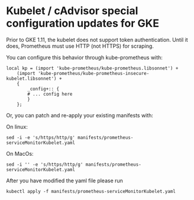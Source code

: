 # Kubelet / cAdvisor special configuration updates for GKE

Prior to GKE 1.11, the kubelet does not support token
authentication. Until it does, Prometheus must use HTTP (not HTTPS)
for scraping.

You can configure this behavior through kube-prometheus with:

```
local kp = (import 'kube-prometheus/kube-prometheus.libsonnet') +
    (import 'kube-prometheus/kube-prometheus-insecure-kubelet.libsonnet') +
	{
        _config+:: {
		# ... config here
		}
    };
```

Or, you can patch and re-apply your existing manifests with:

On linux:

```
sed -i -e 's/https/http/g' manifests/prometheus-serviceMonitorKubelet.yaml
```

On MacOs:

```
sed -i '' -e 's/https/http/g' manifests/prometheus-serviceMonitorKubelet.yaml
```

After you have modified the yaml file please run

```
kubectl apply -f manifests/prometheus-serviceMonitorKubelet.yaml
```
